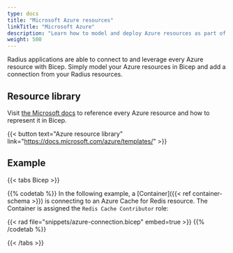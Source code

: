 ```yaml
---
type: docs
title: "Microsoft Azure resources"
linkTitle: "Microsoft Azure"
description: "Learn how to model and deploy Azure resources as part of your application"
weight: 500
---
```


Radius applications are able to connect to and leverage every Azure resource with Bicep. Simply model your Azure resources in Bicep and add a connection from your Radius resources.

## Resource library

Visit [the Microsoft docs](https://docs.microsoft.com/azure/templates/) to reference every Azure resource and how to represent it in Bicep.

{{< button text="Azure resource library" link="https://docs.microsoft.com/azure/templates/" >}}

## Example

{{< tabs Bicep >}}

{{% codetab %}}
In the following example, a [Container]({{< ref container-schema >}}) is connecting to an Azure Cache for Redis resource. The Container is assigned the `Redis Cache Contributor` role:

{{< rad file="snippets/azure-connection.bicep" embed=true >}}
{{% /codetab %}}

{{< /tabs >}}
